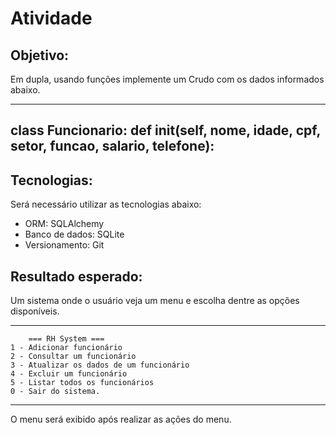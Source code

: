 # Atividade

## Objetivo:
Em dupla, usando funções implemente um Crudo com os dados informados abaixo.

---
class Funcionario:
    def __init__(self, nome, idade, cpf, setor, funcao, salario, telefone):
---

## Tecnologias:
Será necessário utilizar as tecnologias abaixo:
- ORM: SQLAlchemy
- Banco de dados: SQLite
- Versionamento: Git

## Resultado esperado:
Um sistema onde o usuário veja um menu e escolha dentre as opções disponíveis.

---
        === RH System ===
    1 - Adicionar funcionário
    2 - Consultar um funcionário
    3 - Atualizar os dados de um funcionário
    4 - Excluir um funcionário
    5 - Listar todos os funcionários
    0 - Sair do sistema.
---

O menu será exibido após realizar as ações do menu.

